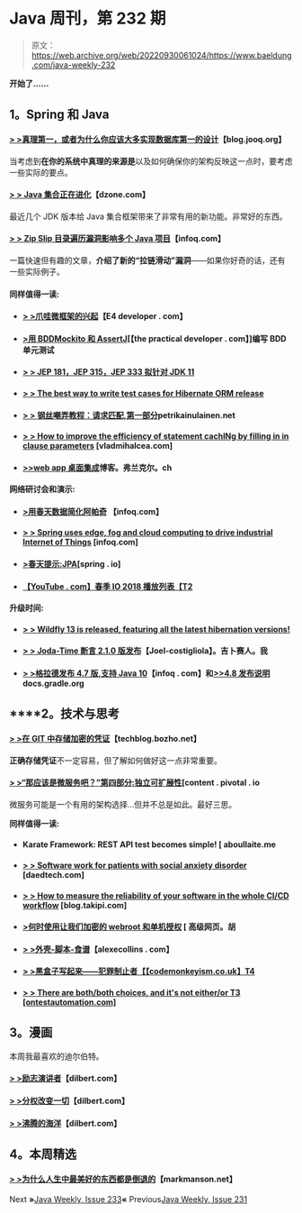 # Java 周刊，第 232 期

> 原文：<https://web.archive.org/web/20220930061024/https://www.baeldung.com/java-weekly-232>

**开始了……**

## **1。Spring 和 Java**

#### [**> >真理第一，或者为什么你应该大多实现数据库第一的设计**](https://web.archive.org/web/20220629005149/https://blog.jooq.org/2018/06/06/truth-first-or-why-you-should-mostly-implement-database-first-designs/)【blog.jooq.org】

当考虑到**在你的系统中真理的来源是**以及如何确保你的架构反映这一点时，要考虑一些实际的要点。

#### **[> > Java 集合正在进化](https://web.archive.org/web/20220629005149/https://dzone.com/articles/java-collections-are-evolving)**【dzone.com】

最近几个 JDK 版本给 Java 集合框架带来了非常有用的新功能。非常好的东西。

#### [**> > Zip Slip 目录遍历漏洞影响多个 Java 项目**](https://web.archive.org/web/20220629005149/https://www.infoq.com/news/2018/06/zip-slip)【infoq.com】

一篇快速但有趣的文章，**介绍了新的“拉链滑动”漏洞**——如果你好奇的话，还有一些实际例子。

#### **同样值得一读:**

*   #### [**> >爪哇微框架的兴起**](https://web.archive.org/web/20220629005149/https://www.e4developer.com/2018/06/02/the-rise-of-java-microframeworks/)【E4 developer . com】

*   #### [**>用 BDDMockito 和 AssertJ**](https://web.archive.org/web/20220629005149/https://thepracticaldeveloper.com/2018/05/10/write-bdd-unit-tests-with-bddmockito-and-assertj/)[【the practical developer . com】]编写 BDD 单元测试

*   #### **[> > JEP 181，JEP 315，JEP 333 拟针对 JDK 11](https://web.archive.org/web/20220629005149/https://marxsoftware.blogspot.com/2018/05/jep181-jep315-and-jep333-jdk11.html)**

*   #### [**> > The best way to write test cases for Hibernate ORM release**](https://web.archive.org/web/20220629005149/http://in.relation.to/2018/06/04/best-way-write-hibernate-orm-issue-test-case/)

*   #### [**> >** **钢丝嘲弄教程：请求匹配,第一部分**](https://web.archive.org/web/20220629005149/https://www.petrikainulainen.net/programming/testing/wiremock-tutorial-request-matching-part-one/)petrikainulainen.net

*   #### [**> > How to improve the efficiency of statement cachINg by filling in in clause parameters**](https://web.archive.org/web/20220629005149/https://vladmihalcea.com/improve-statement-caching-efficiency-in-clause-parameter-padding/) [vladmihalcea.com]

*   #### [**>>web app 桌面集成**](https://web.archive.org/web/20220629005149/https://blog.frankel.ch/webapps-desktop-integration/)博客。弗兰克尔。ch

**网络研讨会和演示:**

*   #### [**>用春天数据简化阿帕奇**](https://web.archive.org/web/20220629005149/https://www.infoq.com/presentations/apache-geode-spring-data-annotations) 【infoq.com】

*   #### [**> > Spring uses edge, fog and cloud computing to drive industrial Internet of Things**](https://web.archive.org/web/20220629005149/https://www.infoq.com/presentations/spring-iot-demo) [infoq.com]

*   #### [**>春天提示:JPA**](https://web.archive.org/web/20220629005149/https://spring.io/blog/2018/06/06/spring-tips-jpa)[spring . io]

*   #### [【YouTube . com】春季 IO 2018 播放列表【T2](https://web.archive.org/web/20220629005149/https://www.youtube.com/watch?v=s31kdh7Q7Hc&list=PLe6FX2SlkJdRCNFdhWgpRmJybXafo-Uqk)

**升级时间:**

*   #### [**> > Wildfly 13 is released, featuring all the latest hibernation versions!**](https://web.archive.org/web/20220629005149/http://in.relation.to/2018/05/31/WildFly13IntegratedLatestHibernate/)

*   #### [**> > Joda-Time 断言 2.1.0 版发布**](https://web.archive.org/web/20220629005149/https://joel-costigliola.github.io/assertj/assertj-joda-time.html#assertj-joda-time-2.1.0)【Joel-costigliola】。吉卜赛人。我

*   #### [**> >格拉德发布 4.7 版,支持 Java 10**](https://web.archive.org/web/20220629005149/https://www.infoq.com/news/2018/05/gradle-releases-version-4.7)【infoq . com】和[**>>4.8 发布说明**](https://web.archive.org/web/20220629005149/https://docs.gradle.org/4.8/release-notes.html)docs.gradle.org

## ****2。**技术**与思考

#### [**> >在 GIT 中存储加密的凭证**](https://web.archive.org/web/20220629005149/https://techblog.bozho.net/storing-encrypted-credentials-in-git/)【techblog.bozho.net】

**正确存储凭证**不一定容易，但了解如何做好这一点非常重要。

#### [**> >“那应该是微服务吧？”第四部分:独立可扩展性**](https://web.archive.org/web/20220629005149/https://content.pivotal.io/blog/should-that-be-a-microservice-part-4-independent-scalability)[content . pivotal . io

微服务可能是一个有用的架构选择…但并不总是如此。最好三思。

**同样值得一读:**

*   #### Karate Framework: REST API test becomes simple! [ aboullaite.me

*   #### [**> > Software work for patients with social anxiety disorder**](https://web.archive.org/web/20220629005149/https://daedtech.com/software-jobs-social-anxiety-sufferers/) [daedtech.com]

*   #### [**> > How to measure the reliability of your software in the whole CI/CD workflow**](https://web.archive.org/web/20220629005149/https://blog.takipi.com/how-to-measure-the-reliability-of-your-software-throughout-the-cicd-workflow/) [blog.takipi.com]

*   #### [**>何时使用让我们加密的 webroot 和单机授权**](https://web.archive.org/web/20220629005149/https://advancedweb.hu/2018/06/05/letsencrypt_webroot_vs_standalone/) [ 高级网页。胡

*   #### [**> >外壳-脚本-食谱**](https://web.archive.org/web/20220629005149/https://alexecollins.com/shell-scripting-recipes/)【alexecollins . com】

*   #### [**> >黑盒子写起来——犯罪制止者**【【codemonkeyism.co.uk】T4](https://web.archive.org/web/20220629005149/https://codemonkeyism.co.uk/htb-crimestoppers/)

*   #### [**> > There are both/both choices, and it's not either/or** T3 [ontestautomation.com]](https://web.archive.org/web/20220629005149/https://www.ontestautomation.com/on-choosing-both-and-not-either-or/)

## **3。漫画**

本周我最喜欢的迪尔伯特。

#### [**> >励志演讲者**](https://web.archive.org/web/20220629005149/http://dilbert.com/strip/2018-06-01)【dilbert.com】

#### **[> >分权改变一切](https://web.archive.org/web/20220629005149/http://dilbert.com/strip/2018-06-06)**【dilbert.com】

#### **[> >沸腾的海洋](https://web.archive.org/web/20220629005149/http://dilbert.com/strip/2018-06-05)**【dilbert.com】

## **4。本周精选**

#### **[> >为什么人生中最美好的东西都是倒退的](https://web.archive.org/web/20220629005149/https://markmanson.net/why-the-best-things-in-life-are-all-backwards)**【markmanson.net】

Next **»**[Java Weekly, Issue 233](/web/20220629005149/https://www.baeldung.com/java-weekly-233)**«** Previous[Java Weekly, Issue 231](/web/20220629005149/https://www.baeldung.com/java-weekly-231)
